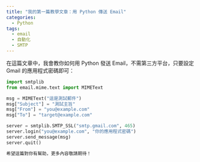 ```yaml
---
title: "我的第一篇教學文章：用 Python 傳送 Email"
categories:
  - Python
tags:
  - email
  - 自動化
  - SMTP
---
```


在這篇文章中，我會教你如何用 Python 發送 Email，不需第三方平台，只要設定 Gmail 的應用程式密碼即可：

```python
import smtplib
from email.mime.text import MIMEText

msg = MIMEText("這是測試郵件")
msg["Subject"] = "測試主旨"
msg["From"] = "you@example.com"
msg["To"] = "target@example.com"

server = smtplib.SMTP_SSL("smtp.gmail.com", 465)
server.login("you@example.com", "你的應用程式密碼")
server.send_message(msg)
server.quit()

希望這篇對你有幫助，更多內容敬請期待！
